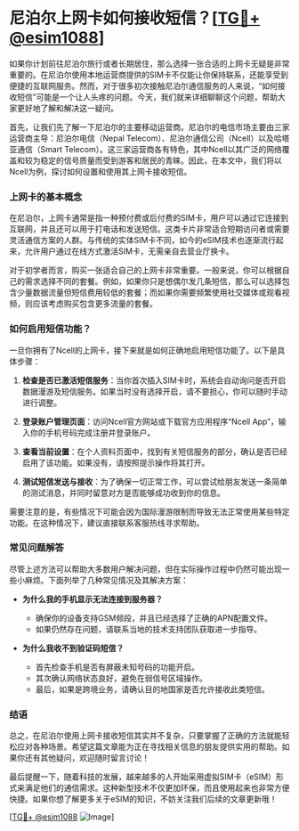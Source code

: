 # 尼泊尔上网卡如何接收短信？[[TG💪+ @esim1088](https://t.me/s/esim1088)]

如果你计划前往尼泊尔旅行或者长期居住，那么选择一张合适的上网卡无疑是非常重要的。在尼泊尔使用本地运营商提供的SIM卡不仅能让你保持联系，还能享受到便捷的互联网服务。然而，对于很多初次接触尼泊尔通信服务的人来说，“如何接收短信”可能是一个让人头疼的问题。今天，我们就来详细聊聊这个问题，帮助大家更好地了解和解决这一疑问。

首先，让我们先了解一下尼泊尔的主要移动运营商。尼泊尔的电信市场主要由三家运营商主导：尼泊尔电信（Nepal Telecom）、尼泊尔通信公司（Ncell）以及哈塔亚通信（Smart Telecom）。这三家运营商各有特色，其中Ncell以其广泛的网络覆盖和较为稳定的信号质量而受到游客和居民的青睐。因此，在本文中，我们将以Ncell为例，探讨如何设置和使用其上网卡接收短信。

### 上网卡的基本概念

在尼泊尔，上网卡通常是指一种预付费或后付费的SIM卡，用户可以通过它连接到互联网，并且还可以用于打电话和发送短信。这类卡片非常适合短期访问者或需要灵活通信方案的人群。与传统的实体SIM卡不同，如今的eSIM技术也逐渐流行起来，允许用户通过在线方式激活SIM卡，无需亲自去营业厅换卡。

对于初学者而言，购买一张适合自己的上网卡非常重要。一般来说，你可以根据自己的需求选择不同的套餐。例如，如果你只是想偶尔发几条短信，那么可以选择包含少量数据流量但短信费用较低的套餐；而如果你需要频繁使用社交媒体或观看视频，则应该考虑购买包含更多流量的套餐。

### 如何启用短信功能？

一旦你拥有了Ncell的上网卡，接下来就是如何正确地启用短信功能了。以下是具体步骤：

1. **检查是否已激活短信服务**：当你首次插入SIM卡时，系统会自动询问是否开启数据漫游及短信服务。如果当时没有选择开启，请不要担心，你可以随时手动进行调整。
   
2. **登录账户管理页面**：访问Ncell官方网站或下载官方应用程序“Ncell App”，输入你的手机号码完成注册并登录账户。

3. **查看当前设置**：在个人资料页面中，找到有关短信服务的部分，确认是否已经启用了该功能。如果没有，请按照提示操作将其打开。

4. **测试短信发送与接收**：为了确保一切正常工作，可以尝试给朋友发送一条简单的测试消息，并同时留意对方是否能够成功收到你的信息。

需要注意的是，有些情况下可能会因为国际漫游限制而导致无法正常使用某些特定功能。在这种情况下，建议直接联系客服热线寻求帮助。

### 常见问题解答

尽管上述方法可以帮助大多数用户解决问题，但在实际操作过程中仍然可能出现一些小麻烦。下面列举了几种常见情况及其解决方案：

- **为什么我的手机显示无法连接到服务器？**
   - 确保你的设备支持GSM频段，并且已经选择了正确的APN配置文件。
   - 如果仍然存在问题，请联系当地的技术支持团队获取进一步指导。

- **为什么我收不到验证码短信？**
   - 首先检查手机是否有屏蔽未知号码的功能开启。
   - 其次确认网络状态良好，避免在弱信号区域操作。
   - 最后，如果是跨境业务，请确认目的地国家是否允许接收此类短信。

### 结语

总之，在尼泊尔使用上网卡接收短信其实并不复杂，只要掌握了正确的方法就能轻松应对各种场景。希望这篇文章能为正在寻找相关信息的朋友提供实用的帮助。如果你还有其他疑问，欢迎随时留言讨论！

最后提醒一下，随着科技的发展，越来越多的人开始采用虚拟SIM卡（eSIM）形式来满足他们的通信需求。这种新型技术不仅更加环保，而且使用起来也非常方便快捷。如果你想了解更多关于eSIM的知识，不妨关注我们后续的文章更新哦！

[[TG💪+ @esim1088](https://t.me/s/esim1088) ![Image](https://i.postimg.cc/4NQfJmqS/Snipaste-2025-05-13-00-14-12.png)]